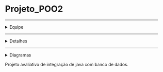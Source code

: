 # Projeto_POO2
--------------------------------------------------------------------------------
<details>
<summary> Equipe </summary>
## Alunos
|      Equipe      |              Email             |
| :---:       | :---:       |
| Samuel de Souza  | samueldesouza200512@gmail.com  |
| Caio de Souza    | caiodesouza.cds@gmail.com      |
</details>

--------------------------------------------------------------------------------
  
<details>
<summary> Detalhes </summary>
## Equipe
|      Item        |        Valor       |
| :---:       | :---:       |
| Banco de Dados   | MySQL              |
| Schema           | Imobiliaria        |
</details>

--------------------------------------------------------------------------------

<details>
  <summary> Diagramas </summary>
## Diagrama MER
![DiagramaMER](/MER.jpg)
----------------------------------------------------------------------------------
## Diagrama UML
![Diagrama de classe](/diagrama_de_classe.png)
</details>

Projeto avaliativo de integração de java com banco de dados.

